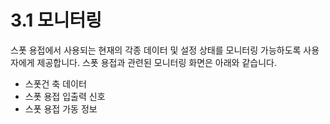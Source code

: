 # 3.1 모니터링

스폿 용접에서 사용되는 현재의 각종 데이터 및 설정 상태를 모니터링 가능하도록 사용자에게 제공합니다. 스폿 용접과 관련된 모니터링 화면은 아래와 같습니다.

* 스폿건 축 데이터
* 스폿 용접 입출력 신호
* 스폿 용접 가동 정보